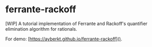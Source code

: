 # ferrante-rackoff
[WIP] A tutorial implementation of Ferrante and Rackoff's quantifier elimination algorithm for rationals.

For demo: [https://ayberkt.github.io/ferrante-rackoff]().

